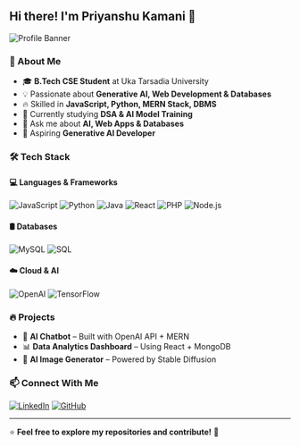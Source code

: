 ## Hi there! I'm Priyanshu Kamani 👋

![Profile Banner](https://source.unsplash.com/1600x400/?technology,ai)

### 🚀 About Me

- 🎓 **B.Tech CSE Student** at Uka Tarsadia University
- 💡 Passionate about **Generative AI, Web Development & Databases**
- 🔥 Skilled in **JavaScript, Python, MERN Stack, DBMS**
- 🌱 Currently studying **DSA & AI Model Training**
- 💬 Ask me about **AI, Web Apps & Databases**
- 🎯 Aspiring **Generative AI Developer**

### 🛠️ Tech Stack

#### 💻 Languages & Frameworks
![JavaScript](https://img.shields.io/badge/JavaScript-F7DF1E?style=for-the-badge&logo=javascript&logoColor=black)
![Python](https://img.shields.io/badge/Python-3776AB?style=for-the-badge&logo=python&logoColor=white)
![Java](https://img.shields.io/badge/Java-007396?style=for-the-badge&logo=java&logoColor=white)
![React](https://img.shields.io/badge/React-61DAFB?style=for-the-badge&logo=react&logoColor=black)
![PHP](https://img.shields.io/badge/PHP-777BB4?style=for-the-badge&logo=php&logoColor=white)
![Node.js](https://img.shields.io/badge/Node.js-339933?style=for-the-badge&logo=nodedotjs&logoColor=white)

#### 🛢️ Databases
![MySQL](https://img.shields.io/badge/MySQL-4479A1?style=for-the-badge&logo=mysql&logoColor=white)
![SQL](https://img.shields.io/badge/SQL-CC2927?style=for-the-badge&logo=microsoft-sql-server&logoColor=white)

#### ☁️ Cloud & AI
![OpenAI](https://img.shields.io/badge/OpenAI-412991?style=for-the-badge&logo=openai&logoColor=white)
![TensorFlow](https://img.shields.io/badge/TensorFlow-FF6F00?style=for-the-badge&logo=tensorflow&logoColor=white)

### 🔥 Projects
- 🧠 **AI Chatbot** – Built with OpenAI API + MERN
- 📊 **Data Analytics Dashboard** – Using React + MongoDB
- 🎨 **AI Image Generator** – Powered by Stable Diffusion

### 📫 Connect With Me
[![LinkedIn](https://img.shields.io/badge/LinkedIn-Priyanshu_Kamani-blue?style=for-the-badge&logo=linkedin)](https://www.linkedin.com/in/priyanshu-kamani-5aa70a306/)
[![GitHub](https://img.shields.io/badge/GitHub-Priyanshu_Kamani-black?style=for-the-badge&logo=github)](https://github.com/PBKamani)

---

⭐ **Feel free to explore my repositories and contribute!** 🚀
